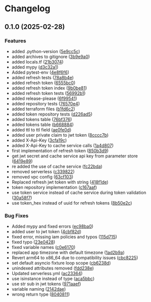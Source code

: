 # Changelog

## 0.1.0 (2025-02-28)


### Features

* added .python-version ([5e9cc5c](https://github.com/mobal/auth-service/commit/5e9cc5cb12711dd505a365b27f91dccef4bbf8ba))
* added archives to gitignore ([3b9e9a0](https://github.com/mobal/auth-service/commit/3b9e9a05bc29427f8061d36fbcaff96034a7185b))
* added locals.tf ([21b3074](https://github.com/mobal/auth-service/commit/21b3074b60417dc28e79ea7372fa87c74ef8050d))
* added mypy ([d3c32a1](https://github.com/mobal/auth-service/commit/d3c32a13d09e7ee3a89e3b674ac01406518f3f36))
* Added pytest-env ([4e8f6f6](https://github.com/mobal/auth-service/commit/4e8f6f620ff31dbcd74f439645b396f29f3a0375))
* added refresh tests ([78a8b4e](https://github.com/mobal/auth-service/commit/78a8b4e02e53df08a0026994230b735babdf4646))
* added refresh token ([6555bc0](https://github.com/mobal/auth-service/commit/6555bc014915952beffa781cb91170dd8fb680d2))
* added refresh token index ([9b0be81](https://github.com/mobal/auth-service/commit/9b0be8197c471db2cbe880a349cc1faa2e1fe816))
* added refresh token tests ([56992b1](https://github.com/mobal/auth-service/commit/56992b19795ec5667c108367e1c1f8051d2099f0))
* added release-please ([6f99541](https://github.com/mobal/auth-service/commit/6f99541ddbdb43beaf66df209647178bbd73f229))
* added repository tests ([76570e4](https://github.com/mobal/auth-service/commit/76570e481c0170d8b9e89a7c62baf620b66d9659))
* added terraform files ([b1fd6c2](https://github.com/mobal/auth-service/commit/b1fd6c2abd812086176b8e7c766f2357a7b62a18))
* added token repository tests ([d226ad5](https://github.com/mobal/auth-service/commit/d226ad5017ac600e1961b52dd33008f887869017))
* added tokens table ([76bf376](https://github.com/mobal/auth-service/commit/76bf37636dd170c7e828c16de9e44693c63ba27f))
* added tokens table ([b668884](https://github.com/mobal/auth-service/commit/b66888496ffbac4a85ef08651836dc9afbd14655))
* added ttl to ttl field ([ae0fe0d](https://github.com/mobal/auth-service/commit/ae0fe0ddfd073927f90018d3fafd562fd964e77e))
* added user private claim to jwt token ([8cccc7b](https://github.com/mobal/auth-service/commit/8cccc7bd443732eedca27e41e02e14974060c2a7))
* added X-Api-Key ([3cfa19c](https://github.com/mobal/auth-service/commit/3cfa19c19782139935ee5317c0fa796d39cb4957))
* added X-Api-Key to cache service calls ([1a4d807](https://github.com/mobal/auth-service/commit/1a4d80704352dee22adf89e6a5b4baf4c0104bf8))
* first implementation of refresh token ([850b3d9](https://github.com/mobal/auth-service/commit/850b3d99175c1d5454f4c9f61dcd497b0763c32a))
* get jwt secret and cache service api key from parameter store ([6419e89](https://github.com/mobal/auth-service/commit/6419e897a5a0bd3f51881a8d62f19fb069d0c32c))
* re added the use of cache service ([fc22bda](https://github.com/mobal/auth-service/commit/fc22bdae41ddd19a095d9e1a7d45f4504676582a))
* removed serverless ([c339822](https://github.com/mobal/auth-service/commit/c3398221636f26eddb34135f9f85d07ee12158a6))
* removed vpc config ([63cf103](https://github.com/mobal/auth-service/commit/63cf1039000c81cbfbaff6623633405e41e5d6e0))
* Replaced refresh jwt token with string ([418f1de](https://github.com/mobal/auth-service/commit/418f1de433b9974da9e26750f465e4bc98a83d42))
* token repository implementation ([c167aaf](https://github.com/mobal/auth-service/commit/c167aaf7a507a8a6e41d787c5b8a0128b83d442c))
* use token service instead of cache service during token validation ([30a58f7](https://github.com/mobal/auth-service/commit/30a58f7dcae55c0ec18b63ca8080503a95755a40))
* use token_hex instead of uuid for refresh tokens ([8b50e2c](https://github.com/mobal/auth-service/commit/8b50e2c20a02b10d1727524b3466dd021088f20c))


### Bug Fixes

* Added mypy and fixed errors ([ec98ba0](https://github.com/mobal/auth-service/commit/ec98ba01cfa4b7bd134e40c1dbef7b569c2faf14))
* added user to jwt token ([4cbf82d](https://github.com/mobal/auth-service/commit/4cbf82d4860dddde0e887dd6d72ae36bc5aba9bf))
* fixed error, missing iam policies and typos ([115d715](https://github.com/mobal/auth-service/commit/115d715030c39c510a95d01e1dee4905516eb9d4))
* fixed typo ([23e0428](https://github.com/mobal/auth-service/commit/23e04281359329b8e7836c49d8934549d4af0032))
* fixed variable names ([c0e6170](https://github.com/mobal/auth-service/commit/c0e6170fbf7c5e40fe05534b83d21b7255b542eb))
* replaced app timezone with default timezone ([1ad2b9a](https://github.com/mobal/auth-service/commit/1ad2b9a41a1c46cd1e408ec4136d049acb49e7e5))
* Revert arm64 to x86_64 due to compatibility issues ([cbc8225](https://github.com/mobal/auth-service/commit/cbc8225a27b727a1b6d9070ce77c138721affda6))
* set default asyncio fixture loop scope ([cb6238d](https://github.com/mobal/auth-service/commit/cb6238d7c630158d1d2bf954b63d207ab07bb77d))
* unindexed attributes removed ([fdd238e](https://github.com/mobal/auth-service/commit/fdd238ec06adac37ac1159bdd409c2a772c77526))
* Updated serverless.yml ([ac23364](https://github.com/mobal/auth-service/commit/ac233646bfacbb11be0eacc2d4c956820603b3ff))
* use isinstance instead of type ([aca5bbc](https://github.com/mobal/auth-service/commit/aca5bbc52f48f1886385ca0b2b31c4475b25b71b))
* use str sub in jwt tokens ([971aaef](https://github.com/mobal/auth-service/commit/971aaefbace8899a041c50d75bf0e12257f5cfd5))
* variable naming ([2142dae](https://github.com/mobal/auth-service/commit/2142daef1cbc1d6841da7bc11d31e8f5f954560b))
* wrong return type ([8040811](https://github.com/mobal/auth-service/commit/80408110635bc0ba8409b119ecd06ea72e9275be))
